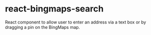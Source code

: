 # react-bingmaps-search
React component to allow user to enter an address via a text box or by dragging a pin on the BingMaps map.
